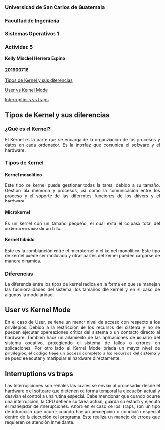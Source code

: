 ### Universidad de San Carlos de Guatemala
### Facultad de Ingeniería
### Sistemas Operativos 1
### Actividad 5

#### Kelly Mischel Herrera Espino
#### 201900716


[Tipos de Kernel y sus diferencias](#tipoKernel)

[User vs Kernel Mode](#userVsKernel)

[Interruptions vs traps](#IntVsTraps)


## Tipos de Kernel y sus diferencias <a id="tipoKernel"></a>
### ¿Què es el Kernel?
<p style="text-align:justify; ">
El Kernel es la parte que se encarga de la organziaciòn de los procesos y datos en cada ordenador. Es la interfaz que comunica el software y el hardware. 
</p>

### Tipos de Kernel
#### Kernel monolìtico
<p style="text-align:justify; ">Este tipo de kernel puede gestionar todas la tares, debido a su tamaño. Gestion ala memoria y procesos, asì como la comunicaciòn entre los proceso y el soporte de las diferentes funciones de los drivers y el hardware.
</p>

#### Microkernel
<p style="text-align:justify; ">Es un kernel con un tamaño pequeño, el cual evita el colpaso total del sistema en caso de un fallo. 
</p>

#### Kernel hìbrido
<p style="text-align:justify; ">Este es la combianciòn entre el microkernel y el kernel monolìtico. Este tipo de kernel puede ser modulado y otras partes del kernel pueden cargarse de manera dinamica.
</p>

### Diferencias 
<p style="text-align:justify; ">La diferencia entre los tipos de kernel radica en la forma en que se manejan las fucnionalidades del sistema, los tamaños dle kernel y en el caso de algunos la modularidad.
</p>

## User vs Kernel Mode <a id="userVsKernel"></a>
<p style="text-align:justify; ">
En el caso de User, se tiene un menor nivel de acceso con respecto a los privilegios. Debido a la restriccion de los recursos del sistema y no se pueden ejecutar opereaciones crìtica del sistema o un contacto directo al hardware. Tambien hace un ailamiento de las aplicaciones de usuario del sistema opeativo, protegiendo el sistema de fallos o errores en aplicaciones. Por otro lado el Kernel Mode brinda un mayor nivel de privilegios, el còdigo tiene un acceso completo a los recursos del sistema y se pued eejecutar y manipular el hardware directamente.
</p>


## Interruptions vs traps <a id="IntVsTraps"></a>
<p style="text-align:justify; ">Las Interrupciones son señales las cuales se envian al procesador desde el hardware o el softeare que dietenen de forma temporal la ejecuciòn actual y desvìan el control a una rutina especial. Cabe mencionar que cuando ocurre una interrupciòn, la CPU detiene su tarea actual, guarda su estado y ejecuta el manejador de itnerupciones.
Ahora en el caso de los Traps, son un tipo de inturcciòn que ocurre cuando hay un aexcepciòn o condiciòn especial dentro de la ejecuciòn del programa. Este realiza un manejo de erroes que requieren de atenciòn inmeidante. 

</p>